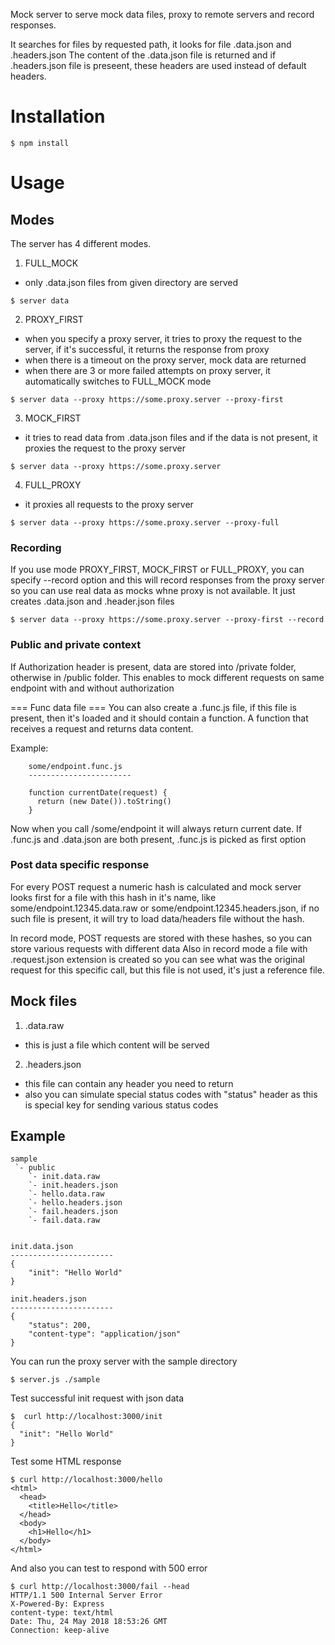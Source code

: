 Mock server to serve mock data files, proxy to remote servers and record responses.

It searches for files by requested path, it looks for file .data.json and .headers.json 
The content of the .data.json file is returned and if .headers.json file is preseent, these headers are used instead of default headers. 

# Installation

```
$ npm install 
```

# Usage
## Modes
The server has 4 different modes. 

1) FULL_MOCK 
  - only .data.json files from given directory are served 

  ```
  $ server data
  ```

2) PROXY_FIRST 
  - when you specify a proxy server, it tries to proxy the request to the server, if it's successful, it returns the response from proxy
  - when there is a timeout on the proxy server, mock data are returned
  - when there are 3 or more failed attempts on proxy server, it automatically switches to FULL_MOCK mode 

  ```
  $ server data --proxy https://some.proxy.server --proxy-first
  ```

3) MOCK_FIRST 
  - it tries to read data from .data.json files and if the data is not present, it proxies the request to the proxy server

  ```
  $ server data --proxy https://some.proxy.server
  ```

4) FULL_PROXY 
  - it proxies all requests to the proxy server

  ```
  $ server data --proxy https://some.proxy.server --proxy-full 
  ``` 

### Recording
If you use mode PROXY_FIRST, MOCK_FIRST or FULL_PROXY, you can specify --record option and this will 
record responses from the proxy server so you can use real data as mocks whne proxy is not available.
It just creates .data.json and .header.json files 

  ``` 
  $ server data --proxy https://some.proxy.server --proxy-first --record
  ```

### Public and private context
If Authorization header is present, data are stored into /private folder, otherwise in /public folder. 
This enables to mock different requests on same endpoint with and without authorization

=== Func data file ===
You can also create a .func.js file, if this file is present, then it's loaded and it should contain a function.
A function that receives a request and returns data content. 

Example:
```
    some/endpoint.func.js 
    -----------------------

    function currentDate(request) {
      return (new Date()).toString()
    }
```

Now when you call /some/endpoint it will always return current date. 
If .func.js and .data.json are both present, .func.js is picked as first option

### Post data specific response
For every POST request a numeric hash is calculated and mock server looks first for a file with this
hash in it's name, like some/endpoint.12345.data.raw or some/endpoint.12345.headers.json, if no such file is present,
it will try to load data/headers file without the hash. 

In record mode, POST requests are stored with these hashes, so you can store various requests with different data 
Also in record mode a file with .request.json extension is created so you can see what was the original request for this 
specific call, but this file is not used, it's just a reference file.

## Mock files

1) .data.raw
 - this is just a file which content will be served 

2) .headers.json
 - this file can contain any header you need to return
 - also you can simulate special status codes with "status" header as this is special key for sending various status codes

## Example
```
sample
 `- public
    `- init.data.raw
    `- init.headers.json
    `- hello.data.raw
    `- hello.headers.json
    `- fail.headers.json
    `- fail.data.raw


init.data.json 
-----------------------
{
    "init": "Hello World"
}

init.headers.json 
-----------------------
{
    "status": 200,
    "content-type": "application/json"
}
```

You can run the proxy server with the sample directory 

```
$ server.js ./sample 
```

Test successful init request with json data

```
$  curl http://localhost:3000/init
{
  "init": "Hello World"
}
```

Test some HTML response
```
$ curl http://localhost:3000/hello
<html>
  <head>
    <title>Hello</title>
  </head>
  <body>
    <h1>Hello</h1>
  </body>
</html>
```

And also you can test to respond with 500 error
```
$ curl http://localhost:3000/fail --head
HTTP/1.1 500 Internal Server Error
X-Powered-By: Express
content-type: text/html
Date: Thu, 24 May 2018 18:53:26 GMT
Connection: keep-alive
```
